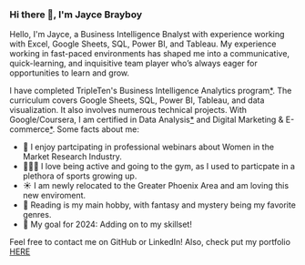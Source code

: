### Hi there 👋, I'm Jayce Brayboy

Hello, I'm Jayce, a Business Intelligence Bnalyst with experience working with Excel, Google Sheets, SQL, Power BI, and Tableau. My experience working in fast-paced environments has shaped me into a communicative, quick-learning, and inquisitive team player who’s always eager for opportunities to learn and grow.

I have completed TripleTen's Business Intelligence Analytics program[*](https://drive.google.com/file/d/1cSXcJ8RyfIYKd9dDbCfkQY0V388T0Yk1/view?usp=sharing). The curriculum covers Google Sheets, SQL, Power BI, Tableau, and data visualization. It also involves numerous technical projects. With Google/Coursera, I am certified in Data Analysis[*](https://www.credly.com/badges/e1d3540b-ab9a-4825-85d7-0ea10caa1ec0/linked_in_profile) and Digital Marketing & E-commerce[*](https://www.credly.com/badges/57272c8e-6053-419c-a176-45fef7184419/linked_in_profile). 
Some facts about me:
- 🔬 I enjoy partcipating in professional webinars about Women in the Market Research Industry.
- 🏃🏿‍♀️ I love being active and going to the gym, as I used to particpate in a plethora of sports growing up.
- ☀️ I am newly relocated to the Greater Phoenix Area and am loving this new enviroment.
- 📖 Reading is my main hobby, with fantasy and mystery being my favorite genres.
- 🎯 My goal for 2024: Adding on to my skillset!

Feel free to contact me on GitHub or LinkedIn!
Also, check put my portfolio [HERE](https://github.com/jaycebrayboy/Portfolio_projects)
